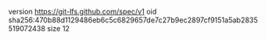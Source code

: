 version https://git-lfs.github.com/spec/v1
oid sha256:470b88d1129486eb6c5c6829657de7c27b9ec2897cf9151a5ab2835519072438
size 12
